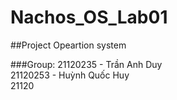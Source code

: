 # Nachos_OS_Lab01
##Project Opeartion system

###Group:
21120235 - Trần Anh Duy <br>
21120253 - Huỳnh Quốc Huy <br>
21120

